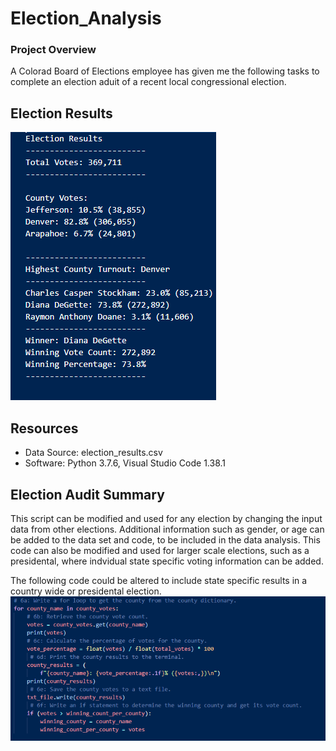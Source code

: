 # Election_Analysis

### Project Overview
A Colorad Board of Elections employee has given me the following tasks to complete an election aduit of a recent local congressional election.

## Election Results

![pic1](https://github.com/Klubbers0/Election_Analysis/blob/4e452b035691adb74badfdfe24fe6b8de978430c/Resources/readme2.PNG)

## Resources
* Data Source: election_results.csv
* Software: Python 3.7.6, Visual Studio Code 1.38.1

## Election Audit Summary
This script can be modified and used for any election by changing the input data from other elections. Additional information such as gender, or age can be added to the data set and code, to be included in the data analysis. This code can also be modified and used for larger scale elections, such as a presidental, where indvidual state specific voting information can be added. 

The following code could be altered to include state specific results in a country wide or presidental election.
![pic2](https://github.com/Klubbers0/Election_Analysis/blob/ea1c9c2e3c627a56bba148d5bd15312894c9c211/Resources/Readme.PNG)


